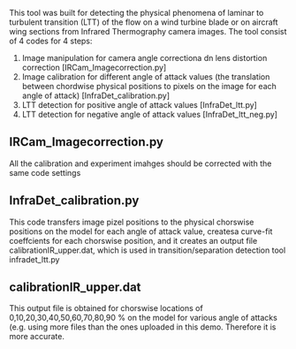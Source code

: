 This tool was built for detecting the physical phenomena of laminar to turbulent transition (LTT) of the flow on a wind turbine blade or on aircraft wing sections from Infrared Thermography camera images. The tool consist of 4 codes for 4 steps:
1. Image manipulation for camera angle correctiona dn lens distortion correction [IRCam_Imagecorrection.py]
2. Image calibration for different angle of attack values (the translation between chordwise physical positions to pixels on the image for each angle of attack)  [InfraDet_calibration.py]
3. LTT detection for positive angle of attack values [InfraDet_ltt.py]
4. LTT detection for negative angle of attack values [InfraDet_ltt_neg.py]


## IRCam_Imagecorrection.py
All the calibration and experiment imahges should be corrected with the same code settings

## InfraDet_calibration.py
This code transfers image pizel positions to the physical chorswise positions on the model for each angle of attack value, createsa curve-fit coeffcients for each chorswise position, and it creates an output file calibrationIR_upper.dat, which is used in transition/separation detection tool infradet_ltt.py

## calibrationIR_upper.dat
This output file is obtained for chorswise locations of 0,10,20,30,40,50,60,70,80,90 % on the model for various angle of attacks (e.g. using more files than the ones uploaded in this demo. Therefore it is more accurate. 

